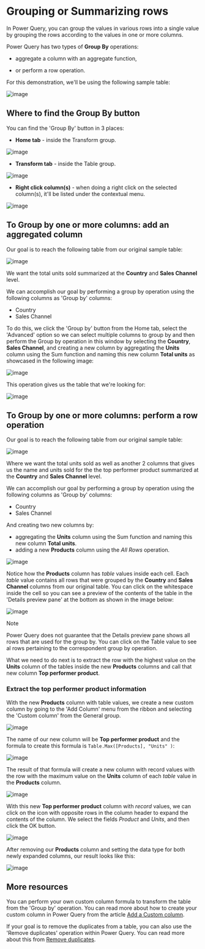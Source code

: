 # Grouping or Summarizing rows

In Power Query, you can group the values in various rows into a single value by grouping the rows according to the values in one or more columns. 

Power Query has two types of **Group By** operations:

* aggregate a column with an aggregate function,

* or perform a row operation.

For this demonstration, we'll be using the following sample table:

![image](images/me-group-by-initial-table.png)

## Where to find the Group By button
You can find the 'Group By' button in 3 places:

* **Home tab** - inside the Transform group.

![image](images/me-group-by-home-icon.png)

* **Transform tab** - inside the Table group. 

![image](images/me-group-by-transform-icon.png)

* **Right click column(s)** - when doing a right click on the selected column(s), it'll be listed under the contextual menu.

![image](images/me-group-by-right-click-icon.png)

## To Group by one or more columns: add an aggregated column

Our goal is to reach the following table from our original sample table:

![image](images/me-group-by-add-aggregated-column.png)

We want the total units sold summarized at the **Country** and **Sales Channel** level.

We can accomplish our goal by performing a group by operation using the following columns as 'Group by' columns:
* Country
* Sales Channel

To do this, we click the 'Group by' button from the Home tab, select the 'Advanced' option so we can select multiple columns to group by and then perform the Group by operation in this window by selecting the **Country**, **Sales Channel**, and creating a new column by aggregating the **Units** column using the Sum function and naming this new column **Total units** as showcased in the following image:

![image](images/me-group-by-add-aggregated-column-window.png)

This operation gives us the table that we're looking for:

![image](images/me-group-by-add-aggregated-column-final.png)

## To Group by one or more columns: perform a row operation

Our goal is to reach the following table from our original sample table:

![image](images/me-group-by-row-operation-final-table.png)

Where we want the total units sold as well as another 2 columns that gives us the name and units sold for the the top performer product summarized at the **Country** and **Sales Channel** level.
 
We can accomplish our goal by performing a group by operation using the following columns as 'Group by' columns:
* Country
* Sales Channel

And creating two new columns by:
* aggregating the **Units** column using the Sum function and naming this new column **Total units**. 
* adding a new **Products** column using the *All Rows* operation.

![image](images/me-group-by-row-operation-window.png)

Notice how the **Products** column has *table* values inside each cell. Each *table* value contains all rows that were grouped by the **Country** and **Sales Channel** columns from our original table. You can click on the whitespace inside the cell so you can see a preview of the contents of the table in the 'Details preview pane' at the bottom as shown in the image below:   

![image](images/me-group-by-row-operation-details-preview-pane.png)

>[!Note]
>Power Query does not guarantee that the Details preview pane shows all rows that are used for the group by. You can click on the Table value to see al rows pertaining to the correspondent group by operation. 

What we need to do next is to extract the row with the highest value on the **Units** column of the tables inside the new **Products** columns and call that new column **Top performer product**.

### Extract the top performer product information

With the new **Products** column with table values, we create a new custom column by going to the 'Add Column' menu from the ribbon and selecting the 'Custom column' from the General group.

![image](images/me-add-custom-column-icon.png)

The name of our new column will be **Top performer product** and the formula to create this formula is ```Table.Max([Products], "Units" )```:

![image](images/me-group-by-row-operation-custom-column-formula.png)

The result of that formula will create a new column with record values with the row with the maximum value on the **Units** column of each *table* value in the **Products** column.

![image](images/me-group-by-row-operation-custom-column-details-preview-pane.png)

With this new **Top performer product** column with *record* values, we can click on the icon  with opposite rows in the column header to expand the contents of the column. We select the fields *Product* and *Units*, and then click the OK button.

![image](images/me-group-by-row-operation-custom-column-expand-window.png)

After removing our **Products** column and setting the data type for both newly expanded columns, our result looks like this:

![image](images/me-group-by-row-operation-final-table.png)

## More resources

You can perform your own custom column formula to transform the table from the 'Group by' operation. You can read more about how to create your custom column in Power Query from the article [Add a Custom column](add-custom-column.md).

If your goal is to remove the duplicates from a table, you can also use the 'Remove duplicates' operation within Power Query. You can read more about this from [Remove duplicates](working-with-duplicates.md).